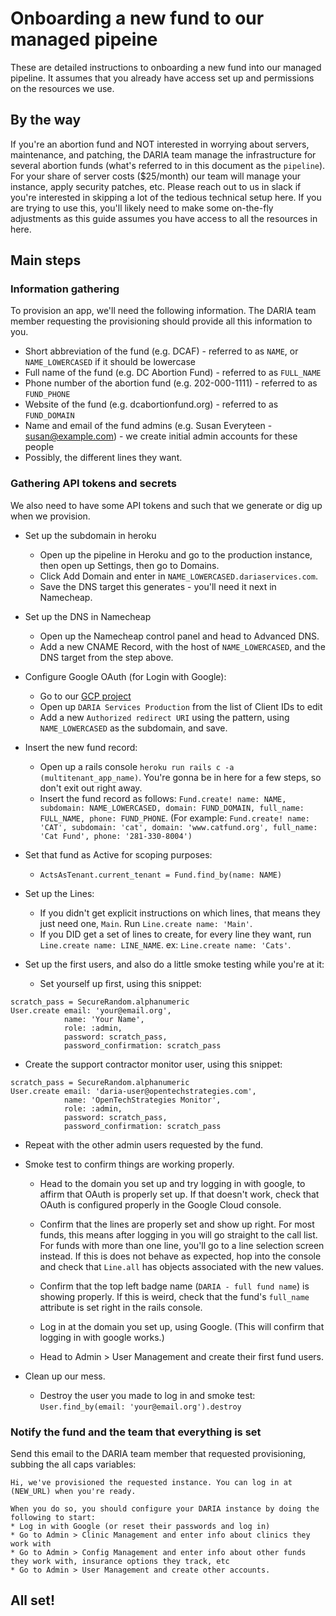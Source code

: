 # Onboarding a new fund to our managed pipeine

These are detailed instructions to onboarding a new fund into our managed pipeline. It assumes that you already have access set up and permissions on the resources we use.

## By the way

If you're an abortion fund and NOT interested in worrying about servers, maintenance, and patching, the DARIA team manage the infrastructure for several abortion funds (what's referred to in this document as the `pipeline`). For your share of server costs ($25/month) our team will manage your instance, apply security patches, etc. Please reach out to us in slack if you're interested in skipping a lot of the tedious technical setup here. If you are trying to use this, you'll likely need to make some on-the-fly adjustments as this guide assumes you have access to all the resources in here.

## Main steps

### Information gathering

To provision an app, we'll need the following information. The DARIA team member requesting the provisioning should provide all this information to you.

* Short abbreviation of the fund (e.g. DCAF) - referred to as `NAME`, or `NAME_LOWERCASED` if it should be lowercase
* Full name of the fund (e.g. DC Abortion Fund) - referred to as `FULL_NAME`
* Phone number of the abortion fund (e.g. 202-000-1111) - referred to as `FUND_PHONE`
* Website of the fund (e.g. dcabortionfund.org) - referred to as `FUND_DOMAIN`
* Name and email of the fund admins (e.g. Susan Everyteen - susan@example.com) - we create initial admin accounts for these people
* Possibly, the different lines they want.

### Gathering API tokens and secrets

We also need to have some API tokens and such that we generate or dig up when we provision.

* Set up the subdomain in heroku
  * Open up the pipeline in Heroku and go to the production instance, then open up Settings, then go to Domains.
  * Click Add Domain and enter in `NAME_LOWERCASED.dariaservices.com`.
  * Save the DNS target this generates - you'll need it next in Namecheap.

* Set up the DNS in Namecheap
  * Open up the Namecheap control panel and head to Advanced DNS.
  * Add a new CNAME Record, with the host of `NAME_LOWERCASED`, and the DNS target from the step above.

* Configure Google OAuth (for Login with Google):
  * Go to our [GCP project](https://console.cloud.google.com/apis/credentials?project=daria-services-multitenant)
  * Open up `DARIA Services Production` from the list of Client IDs to edit
  * Add a new `Authorized redirect URI` using the pattern, using `NAME_LOWERCASED` as the subdomain, and save.

* Insert the new fund record:
  * Open up a rails console `heroku run rails c -a (multitenant_app_name)`. You're gonna be in here for a few steps, so don't exit out right away.
  * Insert the fund record as follows: `Fund.create! name: NAME, subdomain: NAME_LOWERCASED, domain: FUND_DOMAIN, full_name: FULL_NAME, phone: FUND_PHONE`. (For example: `Fund.create! name: 'CAT', subdomain: 'cat', domain: 'www.catfund.org', full_name: 'Cat Fund', phone: '281-330-8004')`

* Set that fund as Active for scoping purposes:
  * `ActsAsTenant.current_tenant = Fund.find_by(name: NAME)`

* Set up the Lines:
  * If you didn't get explicit instructions on which lines, that means they just need one, `Main`. Run `Line.create name: 'Main'`.
  * If you DID get a set of lines to create, for every line they want, run `Line.create name: LINE_NAME`. ex: `Line.create name: 'Cats'`.

* Set up the first users, and also do a little smoke testing while you're at it:
  * Set yourself up first, using this snippet:

```
scratch_pass = SecureRandom.alphanumeric
User.create email: 'your@email.org',
            name: 'Your Name',
            role: :admin,
            password: scratch_pass,
            password_confirmation: scratch_pass
```

  * Create the support contractor monitor user, using this snippet:

```
scratch_pass = SecureRandom.alphanumeric
User.create email: 'daria-user@opentechstrategies.com',
            name: 'OpenTechStrategies Monitor',
            role: :admin,
            password: scratch_pass,
            password_confirmation: scratch_pass
```

  * Repeat with the other admin users requested by the fund.

* Smoke test to confirm things are working properly.
  * Head to the domain you set up and try logging in with google, to affirm that OAuth is properly set up. If that doesn't work, check that OAuth is configured properly in the Google Cloud console.
  * Confirm that the lines are properly set and show up right. For most funds, this means after logging in you will go straight to the call list. For funds with more than one line, you'll go to a line selection screen instead. If this is does not behave as expected, hop into the console and check that `Line.all` has objects associated with the new values.
  * Confirm that the top left badge name (`DARIA - full fund name`) is showing properly. If this is weird, check that the fund's `full_name` attribute is set right in the rails console.

  * Log in at the domain you set up, using Google. (This will confirm that logging in with google works.)
  * Head to Admin > User Management and create their first fund users.

* Clean up our mess.
  * Destroy the user you made to log in and smoke test: `User.find_by(email: 'your@email.org').destroy`

### Notify the fund and the team that everything is set

Send this email to the DARIA team member that requested provisioning, subbing the all caps variables:

```
Hi, we've provisioned the requested instance. You can log in at (NEW_URL) when you're ready.

When you do so, you should configure your DARIA instance by doing the following to start:
* Log in with Google (or reset their passwords and log in)
* Go to Admin > Clinic Management and enter info about clinics they work with
* Go to Admin > Config Management and enter info about other funds they work with, insurance options they track, etc
* Go to Admin > User Management and create other accounts.
```

## All set!
